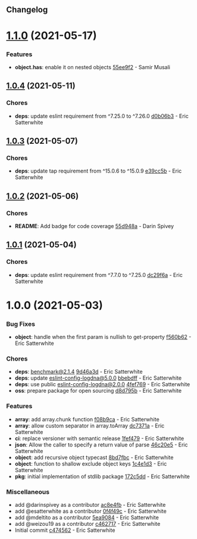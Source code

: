 ## Changelog

# [1.1.0](https://github.com/logdna/stdlib-node/compare/v1.0.4...v1.1.0) (2021-05-17)


### Features

* **object.has**: enable it on nested objects [55ee9f2](https://github.com/logdna/stdlib-node/commit/55ee9f28de8dabf61a0944cd21b6bffebc7783c9) - Samir Musali

## [1.0.4](https://github.com/logdna/stdlib-node/compare/v1.0.3...v1.0.4) (2021-05-11)


### Chores

* **deps**: update eslint requirement from ^7.25.0 to ^7.26.0 [d0b06b3](https://github.com/logdna/stdlib-node/commit/d0b06b3d0c65a6c037cc4cfb91a8f4ea46f8ee1c) - Eric Satterwhite

## [1.0.3](https://github.com/logdna/stdlib-node/compare/v1.0.2...v1.0.3) (2021-05-07)


### Chores

* **deps**: update tap requirement from ^15.0.6 to ^15.0.9 [e39cc5b](https://github.com/logdna/stdlib-node/commit/e39cc5baaafc1f957afd5547ffc70d9cbda88d1b) - Eric Satterwhite

## [1.0.2](https://github.com/logdna/stdlib-node/compare/v1.0.1...v1.0.2) (2021-05-06)


### Chores

* **README**: Add badge for code coverage [55d948a](https://github.com/logdna/stdlib-node/commit/55d948a8c674a47960ab62e56b47617cbbdd10d1) - Darin Spivey

## [1.0.1](https://github.com/logdna/stdlib-node/compare/v1.0.0...v1.0.1) (2021-05-04)


### Chores

* **deps**: update eslint requirement from ^7.7.0 to ^7.25.0 [dc29f6a](https://github.com/logdna/stdlib-node/commit/dc29f6ad596c55a6084decae41f764b63b1b17fc) - Eric Satterwhite

# 1.0.0 (2021-05-03)


### Bug Fixes

* **object**: handle when the first param is nullish to get-property [f560b62](https://github.com/logdna/stdlib-node/commit/f560b624bb233094d646dcb9c3d665157caaa4ea) - Eric Satterwhite


### Chores

* **deps**: benchmark@2.1.4 [9d46a3d](https://github.com/logdna/stdlib-node/commit/9d46a3d65c1bb1a633f8263ee4684bed56668c8a) - Eric Satterwhite
* **deps**: update eslint-config-logdna@5.0.0 [bbebdff](https://github.com/logdna/stdlib-node/commit/bbebdff072e04182b2663703d71d6760b4c457fc) - Eric Satterwhite
* **deps**: use public eslint-config-logdna@2.0.0 [4fef769](https://github.com/logdna/stdlib-node/commit/4fef7696a0784a022c423c617a16a240a2bde83b) - Eric Satterwhite
* **oss**: prepare package for open sourcing [d8d795b](https://github.com/logdna/stdlib-node/commit/d8d795b3f7e606d04caa8b95afb5afe86146c9d0) - Eric Satterwhite


### Features

* **array**: add array.chunk function [f08b9ca](https://github.com/logdna/stdlib-node/commit/f08b9ca3acca6e173ae3fca0b8279fb85d38229a) - Eric Satterwhite
* **array**: allow custom separator in array.toArray [dc7371a](https://github.com/logdna/stdlib-node/commit/dc7371ad518b4d37f7a19b63f9f0541bb9549fcc) - Eric Satterwhite
* **ci**: replace versioner with semantic release [1fef479](https://github.com/logdna/stdlib-node/commit/1fef47907b022acad34b3c84c2a9b397d06a975c) - Eric Satterwhite
* **json**: Allow the caller to specify a return value of parse [46c20e5](https://github.com/logdna/stdlib-node/commit/46c20e51e0dd468ac5682ca2537cbeedc16cfd13) - Eric Satterwhite
* **object**: add recursive object typecast [8bd7fbc](https://github.com/logdna/stdlib-node/commit/8bd7fbcbef9e82ee920582443bb1bbb44fdd4147) - Eric Satterwhite
* **object**: function to shallow exclude object keys [1c4e1d3](https://github.com/logdna/stdlib-node/commit/1c4e1d34dd54580f939b2c3730de34172ad966b4) - Eric Satterwhite
* **pkg**: initial implementation of stdlib package [172c5dd](https://github.com/logdna/stdlib-node/commit/172c5ddd649bd5b9bb8d84dbf7a857bf65c6e061) - Eric Satterwhite


### Miscellaneous

* add @darinspivey as a contributor [ac8e4fb](https://github.com/logdna/stdlib-node/commit/ac8e4fb3a89c9685f1ad7815ec1c7ff2b5405964) - Eric Satterwhite
* add @esatterwhite as a contributor [0f4f49c](https://github.com/logdna/stdlib-node/commit/0f4f49c0c9a32801d13e08d73eabe45f101fedfe) - Eric Satterwhite
* add @mdeltito as a contributor [5ea9084](https://github.com/logdna/stdlib-node/commit/5ea9084f90f506e992eaf56849946c4f05e0b43e) - Eric Satterwhite
* add @weizou19 as a contributor [c462717](https://github.com/logdna/stdlib-node/commit/c462717f3d0a515e0a4f16abb3574c96a91f08b5) - Eric Satterwhite
* Initial commit [c474562](https://github.com/logdna/stdlib-node/commit/c4745620142f5529e4cd2110ad4d3dbaa0bc1919) - Eric Satterwhite
